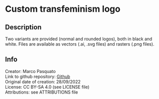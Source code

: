 # Custom transfeminism logo

## Description

Two variants are provided (normal and rounded logos), both in black and white. Files are available as vectors (.ai, .svg files) and rasters (.png files).

## Info

Creator: Marco Pasquato  
Link to github repository: [Github](https://github.com/mpasquato/transfeminism-logo)  
Original date of creation: 28/09/2022  
License: CC BY-SA 4.0 (see LICENSE file)  
Attributions: see ATTRIBUTIONS file